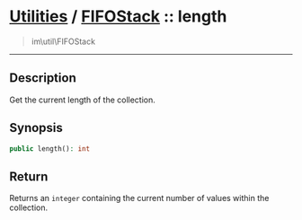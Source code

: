 # [Utilities](util.md) / [FIFOStack](util-FIFOStack.md) :: length
 > im\util\FIFOStack
____

## Description
Get the current length of the collection.

## Synopsis
```php
public length(): int
```

## Return
Returns an `integer` containing the current number of
values within the collection.

